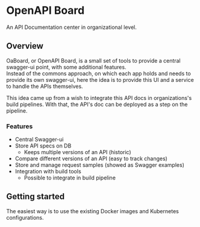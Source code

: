 # OpenAPI Board

An API Documentation center in organizational level.

## Overview

OaBoard, or OpenAPI Board, is a small set of tools to provide a central swagger-ui point, with some additional features.  
Instead of the commons approach, on which each app holds and needs to provide its own swagger-ui, 
here the idea is to provide this UI and a service to handle the APIs themselves.
  
This idea came up from a wish to integrate this API docs in organizations's build pipelines. 
With that, the API's doc can be deployed as a step on the pipeline.

### Features

* Central Swagger-ui
* Store API specs on DB
  * Keeps multiple versions of an API (historic)
* Compare different versions of an API (easy to track changes)
* Store and manage request samples (showed as Swagger examples)
* Integration with build tools
  * Possible to integrate in build pipeline


## Getting started

The easiest way is to use the existing Docker images and Kubernetes configurations.

